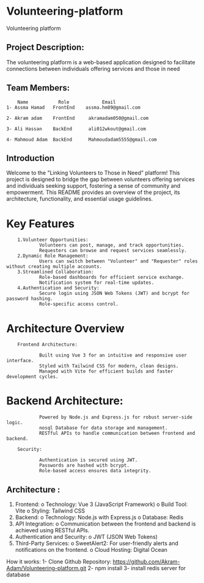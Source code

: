 # Volunteering-platform
Volunteering platform

## Project Description:
The volunteering platform is a web-based application designed to facilitate connections between individuals offering services and those in need

## Team Members:
        Name           Role            Email
    1- Assma Hamad   FrontEnd    assma.hm89@gmail.com

    2- Akram adam    FrontEnd     akramadam050@gmail.com

    3- Ali Hassan    BackEnd      ali012wkout@gmail.com

    4- Mahmoud Adam  BackEnd      Mahmoudadam5555@gmail.com

## Introduction
Welcome to the "Linking Volunteers to Those in Need" platform! This project is designed to bridge the gap between volunteers offering services and individuals seeking support, fostering a sense of community and empowerment. This README provides an overview of the project, its architecture, functionality, and essential usage guidelines.

# Key Features
        1.Volunteer Opportunities:
                Volunteers can post, manage, and track opportunities.
                Requesters can browse and request services seamlessly.
        2.Dynamic Role Management:
                Users can switch between "Volunteer" and "Requester" roles without creating multiple accounts.
        3.Streamlined Collaboration:
                Role-based dashboards for efficient service exchange.
                Notification system for real-time updates.
        4.Authentication and Security:
                Secure login using JSON Web Tokens (JWT) and bcrypt for password hashing.
                Role-specific access control.

# Architecture Overview

        Frontend Architecture:

                Built using Vue 3 for an intuitive and responsive user interface.
                Styled with Tailwind CSS for modern, clean designs.
                Managed with Vite for efficient builds and faster development cycles.

# Backend Architecture:

                Powered by Node.js and Express.js for robust server-side logic.
                nosql Database for data storage and management.
                RESTful APIs to handle communication between frontend and backend.

        Security:

                Authentication is secured using JWT.
                Passwords are hashed with bcrypt.
                Role-based access ensures data integrity.

## Architecture :
1.	Frontend:
o	Technology: Vue 3 (JavaScript Framework)
o	Build Tool: Vite
o	Styling: Tailwind CSS
2.	Backend:
o	Technology: Node.js with Express.js
o	Database: Redis
3.	API Integration:
o	Communication between the frontend and backend is achieved using RESTful APIs.
4.	Authentication and Security:
o	JWT (JSON Web Tokens)
5.	Third-Party Services:
o	SweetAlert2: For user-friendly alerts and notifications on the frontend.
o	Cloud Hosting: Digital Ocean

How it works:
1- Clone Github Repository: https://github.com/Akram-Adam/Volunteering-platform.git
2- npm install
3- install redis server for database
